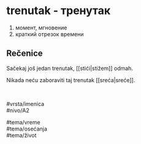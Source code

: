 # trenutak - тренутак

1. момент, мгновение  
2. краткий отрезок времени

## Rečenice

Sačekaj još jedan trenutak, [[stići|stižem]] odmah.  

Nikada neću zaboraviti taj trenutak [[sreća|sreće]].

<br>

#vrsta/imenica  
#nivo/A2  

#tema/vreme  
#tema/osećanja  
#tema/život
